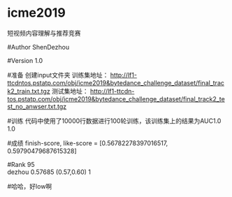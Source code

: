# icme2019
短视频内容理解与推荐竞赛

#Author
ShenDezhou

#Version
1.0

#准备
创建input文件夹
训练集地址：
http://lf1-ttcdntos.pstatp.com/obj/icme2019&bytedance_challenge_dataset/final_track2_train.txt.tgz
测试集地址：
http://lf1-ttcdn-tos.pstatp.com/obj/icme2019&bytedance_challenge_dataset/final_track2_test_no_anwser.txt.tgz

#训练
代码中使用了10000行数据进行100轮训练，该训练集上的结果为AUC1.0 1.0

#成绩
finish-score, like-score = [0.56782278397016517, 0.59790479687615328]

#Rank
95	
dezhou
0.57685 (0.57,0.60)	1

#哈哈，好low啊


